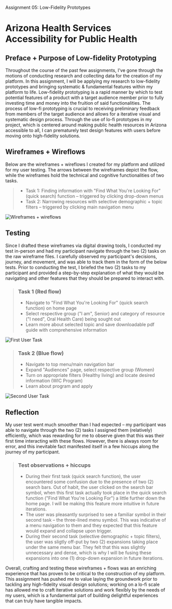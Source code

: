 Assignment 05: Low-Fidelity Prototypes

# Arizona Health Services Accessibility for Public Health

## Preface + Purpose of Low-fidelity Prototyping
Throughout the course of the past few assignments, I've gone through the motions of conducting research and collecting data for the creation of my platform. In this assignment, I will be applying my research to low-fidelity prototypes and bringing systematic & fundamental features within my platform to life. Low-fidelity prototyping is a rapid manner by which to test potential features of a product with a target audience member prior to fully investing time and money into the fruition of said functionalities. The process of low-fi prototyping is crucial to receiving preliminary feedback from members of the target audience and allows for a iterative visual and systematic design process. Through the use of lo-fi prototypes in my project, which is centered around making public health resources in Arizona accessible to all, I can prematurely test design features with users before moving onto high-fidelity solutions.

## Wireframes + Wireflows

Below are the wireframes + wireflows I created for my platform and utilized for my user testing. The arrows between the wireframes depict the flow, while the wireframes hold the technical and cognitive functionalities of two tasks.

> - Task 1: Finding information with "Find What You're Looking For" (quick search) function – triggered by clicking drop-down menus
> - Task 2: Narrowing resources with selective demographic + topic filters – triggered by clicking main navigation menu

![Wireframes + wireflows](wireframesandflows.jpg)

## Testing

Since I drafted these wireframes via digital drawing tools, I conducted my test in-person and had my participant navigate through the two (2) tasks on the raw wireframe files. I carefully observed my participant's decisions, journey, and movement, and was able to track them in the form of the below tests. Prior to conducting the test, I briefed the two (2) tasks to my participant and provided a step-by-step explanation of what they would be navigating and other features that they should be prepared to interact with.

> ### Task 1 (Red flow)
> - Navigate to "Find What You're Looking For" (quick search function) on home page
> - Select respective group ("I am", Senior) and category of resource ("I need", Oral Health Care) being sought out
> - Learn more about selected topic and save downloadable pdf guide with comprehensive information

![First User Task](firsttask.jpg)

> ### Task 2 (Blue flow)
> - Navigate to top menu/main navigation bar
> - Expand "Audiences" page, select respective group (Women)
> - Turn on appropriate filters (Healthy living) and locate desired information (WIC Program)
> - Learn about program and apply

![Second User Task](task02.jpg)

## Reflection
My user test went much smoother than I had expected – my participant was able to navigate through the two (2) tasks I assigned them (relatively) efficiently, which was rewarding for me to observe given that this was their first time interacting with these flows. However, there is always room for error, and this inevitable fact manifested itself in a few hiccups along the journey of my participant.
> ### Test observations + hiccups
> - During their first task (quick search function), the user encountered some confusion due to the presence of two (2) search bars. Out of habit, the user clicked on the search bar symbol, when this first task actually took place in the quick search function ("Find What You're Looking For") a little further down the home page. I will be making this feature more intuitive in future iterations.
> - The user was pleasantly surprised to see a familiar symbol in their second task – the three-lined menu symbol. This was indicative of a menu navigation to them and they expected that this feature would expand and collapse upon trigger.
> - During their second task (selective demographic + topic filters), the user was sligtly off-put by two (2) expansions taking place under the same menu bar. They felt that this was slightly unnecessary and dense, which is why I will be fusing these expansions into one (1) drop-down expansion in future iterations.

Overall, crafting and testing these wireframes + flows was an enriching experience that has proven to be critical to the construction of my platform. This assignment has pushed me to value laying the groundwork prior to tackling any high-fidelity visual design solutions; working on a lo-fi scale has allowed me to craft iterative solutions and work flexibly by the needs of my users, which is a fundamental part of building delightful experiences that can truly have tangible impacts.
